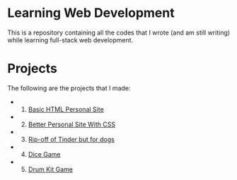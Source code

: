 # Learning Web Development

This is a repository containing all the codes that I wrote (and am still writing) while learning full-stack web development.

# Projects

The following are the projects that I made:

- 1. [Basic HTML Personal Site](https://iammaulik.github.io/01.%20Personal%20Site)

- 2. [Better Personal Site With CSS](https://iammaulik.github.io/02.%20CSS%20Personal%20Site)

- 3. [Rip-off of Tinder but for dogs](https://iammaulik.github.io/04.%20TinDog)

- 4. [Dice Game](https://iammaulik.github.io/06.%20Dice%20Game)

- 5. [Drum Kit Game](https://iammaulik.github.io/07.%20Drum%20Kit)
